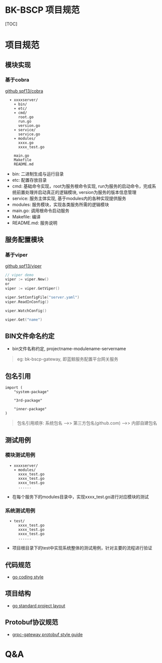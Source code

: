 BK-BSCP 项目规范
==========================

[TOC]

# 项目规范

## 模块实现

### 基于cobra

[github spf13/cobra](https://github.com/spf13/cobra)

```
  ▾ xxxxserver/
    ▾ bin/
    ▾ etc/
    ▾ cmd/
      root.go
      run.go
      version.go
    ▾ service/
      service.go
    ▾ modules/
      xxxx.go
      xxxx_test.go

    main.go
    Makefile
    README.md
```

* bin: 二进制生成与运行目录
* etc: 配置存放目录
* cmd: 基础命令实现，root为服务根命令实现, run为服务的启动命令，完成系统前置处理并启动真正的逻辑模块, version为服务的版本信息管理
* service: 服务主体实现, 基于modules内的各种实现提供服务
* modules: 服务模块，实现各类服务所需的逻辑模块
* main.go: 调用根命令启动服务
* Makefile: 编译
* README.md: 服务说明

## 服务配置模块

### 基于viper

[github spf13/viper](https://github.com/spf13/viper)


``` go
// viper demo
viper := viper.New()
or
viper := viper.GetViper()

viper.SetConfigFile("server.yaml")
viper.ReadInConfig()

viper.WatchConfig()

viper.Get("name")
```

## BIN文件命名约定

* bin文件名称约定, projectname-modulename-servername

> eg: bk-bscp-gateway, 即蓝鲸服务配置平台网关服务

## 包名引用

```
import (
    "system-package"

    "3rd-package"

    "inner-package"
)
```

> 包名引用顺序: 系统包名 -->> 第三方包名(github.com) -->> 内部自建包名

## 测试用例

### 模块测试用例

```
  ▾ xxxxserver/
    ▾ modules/
      xxxx_test.go
      xxxx_test.go
      xxxx_test.go
      ......
```

* 在每个服务下的modules目录中，实现xxxx_test.go进行对应模块的测试

### 系统测试用例

```
  ▾ test/
      xxxx_test.go
      xxxx_test.go
      xxxx_test.go
      ......
```

* 项目根目录下的test中实现系统整体的测试用例，针对主要的流程进行验证

## 代码规范

* [go coding style](https://github.com/golang/go/wiki/CodeReviewComments)

## 项目结构

* [go standard project layout](https://github.com/golang-standards/project-layout)

## Protobuf协议规范

* [grpc-gateway protobuf style guide](https://buf.build/docs/style-guide/#files-and-packages)

# Q&A
